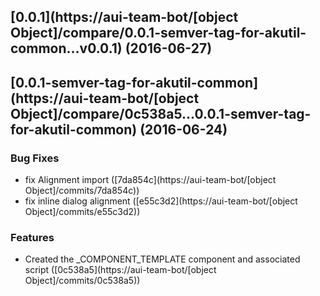 <a name="0.0.1"></a>
## [0.0.1](https://aui-team-bot/[object Object]/compare/0.0.1-semver-tag-for-akutil-common...v0.0.1) (2016-06-27)



<a name="0.0.1-semver-tag-for-akutil-common"></a>
## [0.0.1-semver-tag-for-akutil-common](https://aui-team-bot/[object Object]/compare/0c538a5...0.0.1-semver-tag-for-akutil-common) (2016-06-24)


### Bug Fixes

* fix Alignment import ([7da854c](https://aui-team-bot/[object Object]/commits/7da854c))
* fix inline dialog alignment ([e55c3d2](https://aui-team-bot/[object Object]/commits/e55c3d2))


### Features

* Created the _COMPONENT_TEMPLATE component and associated script ([0c538a5](https://aui-team-bot/[object Object]/commits/0c538a5))



